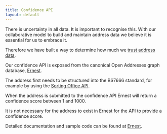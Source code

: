 ```yaml
---
title: Confidence API
layout: default
---
```


There is uncertainty in all data. It is important to recognise this. With our collaborative model to build and maintain address data we believe it is essential for us to embrace it.

Therefore we have built a way to determine how much we [trust address data](/blog/2015/02/20/confidence).

Our confidence API is exposed from the canonical Open Addresses graph database, [Ernest](https://ernest.openaddressesuk.org).

The address first needs to be structured into the BS7666 standard, for example by using the [Sorting Office API](/developers/apis-and-data#sortingoffice). 

When the address is submitted to the confidence API Ernest will return a confidence score between 1 and 1000.

It is not necessary for the address to exist in Ernest for the API to provide a confidence score.

Detailed documentation and sample code can be found at [Ernest](https://ernest.openaddressesuk.org).